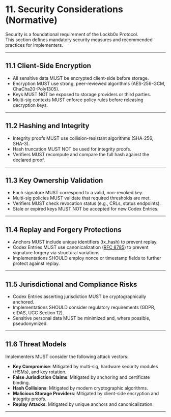 


# 11. Security Considerations (Normative)

Security is a foundational requirement of the Lockb0x Protocol.  
This section defines mandatory security measures and recommended practices for implementers.

---

## 11.1 Client-Side Encryption

- All sensitive data MUST be encrypted client-side before storage.  
- Encryption MUST use strong, peer-reviewed algorithms (AES-256-GCM, ChaCha20-Poly1305).  
- Keys MUST NOT be exposed to storage providers or third parties.  
- Multi-sig contexts MUST enforce policy rules before releasing decryption keys.

---

## 11.2 Hashing and Integrity

- Integrity proofs MUST use collision-resistant algorithms (SHA-256, SHA-3).  
- Hash truncation MUST NOT be used for integrity proofs.  
- Verifiers MUST recompute and compare the full hash against the declared proof.  

---

## 11.3 Key Ownership Validation

- Each signature MUST correspond to a valid, non-revoked key.  
- Multi-sig policies MUST validate that required thresholds are met.  
- Verifiers MUST check revocation status (e.g., CRLs, status endpoints).  
- Stale or expired keys MUST NOT be accepted for new Codex Entries.  

---

## 11.4 Replay and Forgery Protections

- Anchors MUST include unique identifiers (tx_hash) to prevent replay.  
- Codex Entries MUST use canonicalization ([RFC 8785]) to prevent signature forgery via structural variations.  
- Implementations SHOULD employ nonce or timestamp fields to further protect against replay.  

---

## 11.5 Jurisdictional and Compliance Risks

- Codex Entries asserting jurisdiction MUST be cryptographically anchored.  
- Implementations SHOULD consider regulatory requirements (GDPR, eIDAS, UCC Section 12).  
- Sensitive personal data MUST be minimized and, where possible, pseudonymized.  

---

## 11.6 Threat Models

Implementers MUST consider the following attack vectors:

- **Key Compromise**: Mitigated by multi-sig, hardware security modules (HSMs), and key rotation.  
- **False Jurisdiction Claims**: Mitigated by anchoring and certificate binding.  
- **Hash Collisions**: Mitigated by modern cryptographic algorithms.  
- **Malicious Storage Providers**: Mitigated by client-side encryption and integrity proofs.  
- **Replay Attacks**: Mitigated by unique anchors and canonicalization.  

---

[RFC 8785]: https://www.rfc-editor.org/rfc/rfc8785
